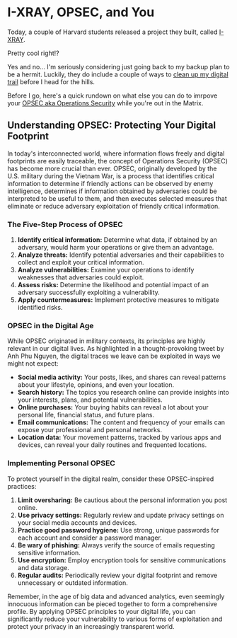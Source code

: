 # I-XRAY, OPSEC, and You

Today, a couple of Harvard students released a project they built, called [I-XRAY](https://x.com/AnhPhuNguyen1/status/1840786336992682409).

Pretty cool right!? 

Yes and no... I'm seriously considering just going back to my backup plan to be a hermit. Luckily, they do include a couple of ways to [clean up my digital trail](http://tinyurl.com/meet-ixray) before I head for the hills.

Before I go, here's a quick rundown on what else you can do to imrpove your [OPSEC aka Operations Security](https://en.wikipedia.org/wiki/Operations_security) while you're out in the Matrix.

## Understanding OPSEC: Protecting Your Digital Footprint

In today's interconnected world, where information flows freely and digital footprints are easily traceable, the concept of Operations Security (OPSEC) has become more crucial than ever. OPSEC, originally developed by the U.S. military during the Vietnam War, is a process that identifies critical information to determine if friendly actions can be observed by enemy intelligence, determines if information obtained by adversaries could be interpreted to be useful to them, and then executes selected measures that eliminate or reduce adversary exploitation of friendly critical information.

### The Five-Step Process of OPSEC

1. **Identify critical information:** Determine what data, if obtained by an adversary, would harm your operations or give them an advantage.
2. **Analyze threats:** Identify potential adversaries and their capabilities to collect and exploit your critical information.
3. **Analyze vulnerabilities:** Examine your operations to identify weaknesses that adversaries could exploit.
4. **Assess risks:** Determine the likelihood and potential impact of an adversary successfully exploiting a vulnerability.
5. **Apply countermeasures:** Implement protective measures to mitigate identified risks.

### OPSEC in the Digital Age

While OPSEC originated in military contexts, its principles are highly relevant in our digital lives. As highlighted in a thought-provoking tweet by Anh Phu Nguyen, the digital traces we leave can be exploited in ways we might not expect:

- **Social media activity:** Your posts, likes, and shares can reveal patterns about your lifestyle, opinions, and even your location.
- **Search history:** The topics you research online can provide insights into your interests, plans, and potential vulnerabilities.
- **Online purchases:** Your buying habits can reveal a lot about your personal life, financial status, and future plans.
- **Email communications:** The content and frequency of your emails can expose your professional and personal networks.
- **Location data:** Your movement patterns, tracked by various apps and devices, can reveal your daily routines and frequented locations.

### Implementing Personal OPSEC

To protect yourself in the digital realm, consider these OPSEC-inspired practices:

1. **Limit oversharing:** Be cautious about the personal information you post online.
2. **Use privacy settings:** Regularly review and update privacy settings on your social media accounts and devices.
3. **Practice good password hygiene:** Use strong, unique passwords for each account and consider a password manager.
4. **Be wary of phishing:** Always verify the source of emails requesting sensitive information.
5. **Use encryption:** Employ encryption tools for sensitive communications and data storage.
6. **Regular audits:** Periodically review your digital footprint and remove unnecessary or outdated information.

Remember, in the age of big data and advanced analytics, even seemingly innocuous information can be pieced together to form a comprehensive profile. By applying OPSEC principles to your digital life, you can significantly reduce your vulnerability to various forms of exploitation and protect your privacy in an increasingly transparent world.